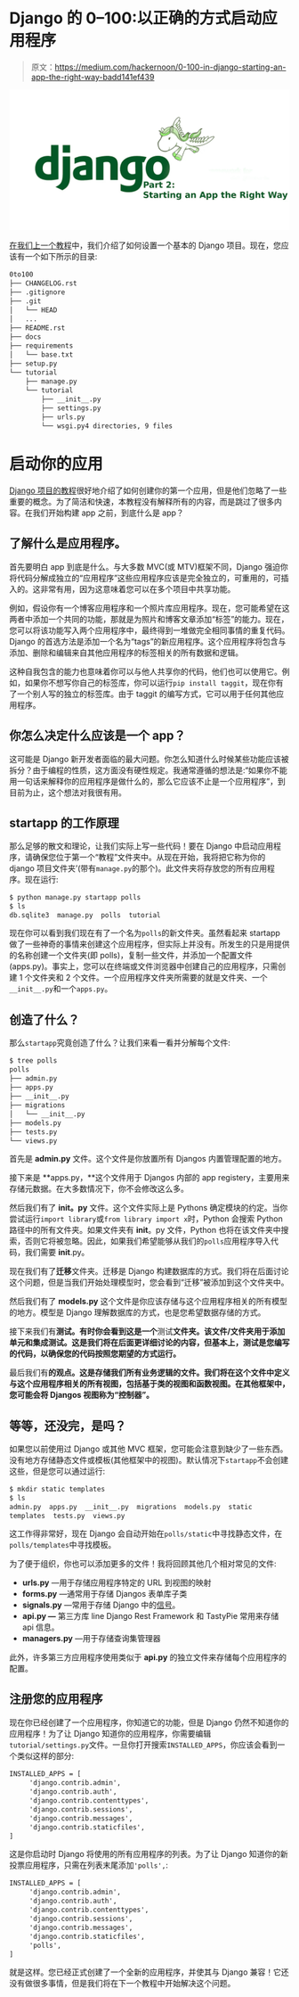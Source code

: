 # Django 的 0–100:以正确的方式启动应用程序

> 原文：<https://medium.com/hackernoon/0-100-in-django-starting-an-app-the-right-way-badd141ef439>

![](img/64405f85c1aab90d29ae92410d106b8a.png)

[在我们上一个教程](/@jeremytiki/0-100-in-django-the-perfect-environment-a906827028fc)中，我们介绍了如何设置一个基本的 Django 项目。现在，您应该有一个如下所示的目录:

```
0to100
├── CHANGELOG.rst
├── .gitignore
├── .git
│   └── HEAD
│   ...
├── README.rst
├── docs
├── requirements
│   └── base.txt
├── setup.py
└── tutorial
    ├── manage.py
    └── tutorial
        ├── __init__.py
        ├── settings.py
        ├── urls.py
        └── wsgi.py4 directories, 9 files
```

# 启动你的应用

[Django 项目的教程](https://docs.djangoproject.com/en/1.11/intro/tutorial01/)很好地介绍了如何创建你的第一个应用，但是他们忽略了一些重要的概念。为了简洁和快速，本教程没有解释所有的内容，而是跳过了很多内容。在我们开始构建 app 之前，到底什么是 app？

## 了解什么是应用程序。

首先要明白 app 到底是什么。与大多数 MVC(或 MTV)框架不同，Django 强迫你将代码分解成独立的“应用程序”这些应用程序应该是完全独立的，可重用的，可插入的。这非常有用，因为这意味着您可以在多个项目中共享功能。

例如，假设你有一个博客应用程序和一个照片库应用程序。现在，您可能希望在这两者中添加一个共同的功能，那就是为照片和博客文章添加“标签”的能力。现在，您可以将该功能写入两个应用程序中，最终得到一堆做完全相同事情的重复代码。Django 的首选方法是添加一个名为“tags”的新应用程序。这个应用程序将包含与添加、删除和编辑来自其他应用程序的标签相关的所有数据和逻辑。

这种自我包含的能力也意味着你可以与他人共享你的代码，他们也可以使用它。例如，如果你不想写你自己的标签库，你可以运行`pip install taggit`，现在你有了一个别人写的独立的标签库。由于 taggit 的编写方式，它可以用于任何其他应用程序。

## 你怎么决定什么应该是一个 app？

这可能是 Django 新开发者面临的最大问题。你怎么知道什么时候某些功能应该被拆分？由于编程的性质，这方面没有硬性规定。我通常遵循的想法是:“如果你不能用一句话来解释你的应用程序是做什么的，那么它应该不止是一个应用程序”，到目前为止，这个想法对我很有用。

## startapp 的工作原理

那么足够的散文和理论，让我们实际上写一些代码！要在 Django 中启动应用程序，请确保您位于第一个“教程”文件夹中。从现在开始，我将把它称为你的 django 项目文件夹’(带有`manage.py`的那个)。此文件夹将存放您的所有应用程序。现在运行:

```
$ python manage.py startapp polls
$ ls
db.sqlite3  manage.py  polls  tutorial
```

现在你可以看到我们现在有了一个名为`polls`的新文件夹。虽然看起来 startapp 做了一些神奇的事情来创建这个应用程序，但实际上并没有。所发生的只是用提供的名称创建一个文件夹(即 polls)，复制一些文件，并添加一个配置文件(apps.py)。事实上，您可以在终端或文件浏览器中创建自己的应用程序，只需创建 1 个文件夹和 2 个文件。一个应用程序文件夹所需要的就是文件夹、一个`__init__.py`和一个`apps.py`。

## 创造了什么？

那么`startapp`究竟创造了什么？让我们来看一看并分解每个文件:

```
$ tree polls
polls
├── admin.py
├── apps.py
├── __init__.py
├── migrations
│   └── __init__.py
├── models.py
├── tests.py
└── views.py
```

首先是 **admin.py** 文件。这个文件是你放置所有 Djangos 内置管理配置的地方。

接下来是 **apps.py，**这个文件用于 Djangos 内部的 app registery，主要用来存储元数据。在大多数情况下，你不会修改这么多。

然后我们有了 **__init__。py** 文件。这个文件实际上是 Pythons 确定模块的约定。当你尝试运行`import library`或`from library import x`时，Python 会搜索 Python 路径中的所有文件夹。如果文件夹有 __init__。py 文件，Python 也将在该文件夹中搜索，否则它将被忽略。因此，如果我们希望能够从我们的`polls`应用程序导入代码，我们需要 __init__.py。

现在我们有了**迁移**文件夹。迁移是 Django 构建数据库的方式。我们将在后面讨论这个问题，但是当我们开始处理模型时，您会看到“迁移”被添加到这个文件夹中。

然后我们有了 **models.py** 这个文件是你应该存储与这个应用程序相关的所有模型的地方。模型是 Django 理解数据库的方式，也是您希望数据存储的方式。

接下来我们有**测试。有时你会看到这是一个**测试**文件夹。该文件/文件夹用于添加单元和集成测试。这是我们将在后面更详细讨论的内容，但基本上，测试是您编写的代码，以确保您的代码按照您期望的方式运行。**

最后我们有**的观点。这是存储我们所有业务逻辑的文件。我们将在这个文件中定义与这个应用程序相关的所有视图，包括基于类的视图和函数视图。在其他框架中，您可能会将 Djangos 视图称为“控制器”。**

## 等等，还没完，是吗？

如果您以前使用过 Django 或其他 MVC 框架，您可能会注意到缺少了一些东西。没有地方存储静态文件或模板(其他框架中的视图)。默认情况下`startapp`不会创建这些，但是您可以通过运行:

```
$ mkdir static templates
$ ls
admin.py  apps.py  __init__.py  migrations  models.py  static  templates  tests.py  views.py
```

这工作得非常好，现在 Django 会自动开始在`polls/static`中寻找静态文件，在`polls/templates`中寻找模板。

为了便于组织，你也可以添加更多的文件！我将回顾其他几个相对常见的文件:

*   **urls.py** —用于存储应用程序特定的 URL 到视图的映射
*   **forms.py** —通常用于存储 Djangos 表单库子类
*   **signals.py** —常用于存储 Django 中的[信号](https://docs.djangoproject.com/en/1.11/topics/signals/)。
*   **api.py —** 第三方库 line Django Rest Framework 和 TastyPie 常用来存储 api 信息。
*   **managers.py** —用于存储查询集管理器

此外，许多第三方应用程序使用类似于 **api.py** 的独立文件来存储每个应用程序的配置。

## 注册您的应用程序

现在你已经创建了一个应用程序，你知道它的功能，但是 Django 仍然不知道你的应用程序！为了让 Django 知道你的应用程序，你需要编辑`tutorial/settings.py`文件。一旦你打开搜索`INSTALLED_APPS`，你应该会看到一个类似这样的部分:

```
INSTALLED_APPS = [
     'django.contrib.admin',
     'django.contrib.auth',
     'django.contrib.contenttypes',
     'django.contrib.sessions',
     'django.contrib.messages',
     'django.contrib.staticfiles',
]
```

这是你启动时 Django 将使用的所有应用程序的列表。为了让 Django 知道你的新投票应用程序，只需在列表末尾添加`'polls',`:

```
INSTALLED_APPS = [
     'django.contrib.admin',
     'django.contrib.auth',
     'django.contrib.contenttypes',
     'django.contrib.sessions',
     'django.contrib.messages',
     'django.contrib.staticfiles',
     'polls',
]
```

就是这样。您已经正式创建了一个全新的应用程序，并使其与 Django 兼容！它还没有做很多事情，但是我们将在下一个教程中开始解决这个问题。